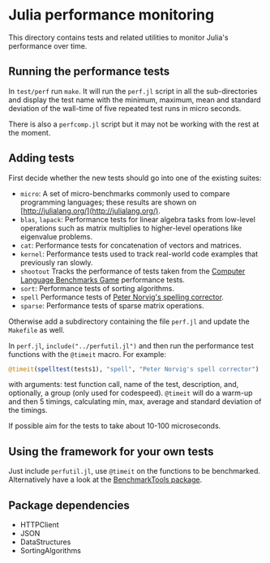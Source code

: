 Julia performance monitoring
============================

This directory contains tests and related utilities to monitor Julia's
performance over time.

Running the performance tests
-----------------------------

In `test/perf` run `make`.  It will run the `perf.jl` script in all
the sub-directories and display the test name with the minimum,
maximum, mean and standard deviation of the wall-time of five repeated
test runs in micro seconds.

There is also a `perfcomp.jl` script but it may not be working with
the rest at the moment.

Adding tests
------------
First decide whether the new tests should go into one of the existing
suites:
- `micro`: A set of micro-benchmarks commonly used to compare
  programming languages; these results are shown on
    [http://julialang.org/](http://julialang.org/).
- `blas`, `lapack`: Performance tests for linear algebra tasks from
  low-level operations such as matrix multiplies to higher-level
  operations like eigenvalue problems.
- `cat`: Performance tests for concatenation of vectors and matrices.
- `kernel`: Performance tests used to track real-world code examples
  that previously ran slowly.
- `shootout` Tracks the performance of tests taken from the
  [Computer Language Benchmarks Game](http://benchmarksgame.alioth.debian.org/) performance
  tests.
- `sort`: Performance tests of sorting algorithms.
- `spell` Performance tests of
  [Peter Norvig's spelling corrector](http://norvig.com/spell-correct.html).
- `sparse`: Performance tests of sparse matrix operations.

Otherwise add a subdirectory containing the file `perf.jl` and
update the `Makefile` as well.

In `perf.jl`, `include("../perfutil.jl")` and then run the
performance test functions with the `@timeit` macro.  For example:
```julia
@timeit(spelltest(tests1), "spell", "Peter Norvig's spell corrector")
```
with arguments: test function call, name of the test, description,
and, optionally, a group (only used for codespeed).  `@timeit` will do
a warm-up and then 5 timings, calculating min, max, average and standard
deviation of the timings.

If possible aim for the tests to take about 10-100 microseconds.

Using the framework for your own tests
--------------------------------------

Just include `perfutil.jl`, use `@timeit` on the functions to be
benchmarked. Alternatively have a look at the
[BenchmarkTools package](https://github.com/JuliaCI/BenchmarkTools.jl).


Package dependencies
--------------------
- HTTPClient
- JSON
- DataStructures
- SortingAlgorithms
